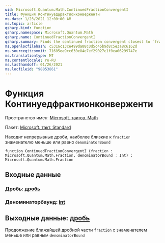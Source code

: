 ```yaml
---
uid: Microsoft.Quantum.Math.ContinuedFractionConvergentI
title: Функция Континуедфрактионконверженти
ms.date: 1/23/2021 12:00:00 AM
ms.topic: article
qsharp.kind: function
qsharp.namespace: Microsoft.Quantum.Math
qsharp.name: ContinuedFractionConvergentI
qsharp.summary: Finds the continued fraction convergent closest to `fraction` with the denominator less or equal to `denominatorBound`
ms.openlocfilehash: c5316c13ce499da88c0d5c45b9d8c5e3a8c6162d
ms.sourcegitcommit: 71605ea9cc630e84e7ef29027e1f0ea06299747e
ms.translationtype: MT
ms.contentlocale: ru-RU
ms.lasthandoff: 01/26/2021
ms.locfileid: "98853861"
---
```

# <a name="continuedfractionconvergenti-function"></a>Функция Континуедфрактионконверженти

Пространство имен: [Microsoft. тактов. Math](xref:Microsoft.Quantum.Math)

Пакет: [Microsoft. такт. Standard](https://nuget.org/packages/Microsoft.Quantum.Standard)


Находит непрерывные дроби, наиболее близкие к `fraction` знаменателю меньше или равно `denominatorBound`

```qsharp
function ContinuedFractionConvergentI (fraction : Microsoft.Quantum.Math.Fraction, denominatorBound : Int) : Microsoft.Quantum.Math.Fraction
```


## <a name="input"></a>Входные данные

### <a name="fraction--fraction"></a>Дробь: [дробь](xref:Microsoft.Quantum.Math.Fraction)




### <a name="denominatorbound--int"></a>Деноминаторбаунд: [int](xref:microsoft.quantum.lang-ref.int)





## <a name="output--fraction"></a>Выходные данные: [дробь](xref:Microsoft.Quantum.Math.Fraction)

Продолжение ближайшей дробной части `fraction` с знаменателем меньше или равным `denominatorBound`